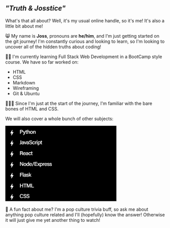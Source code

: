 <!--
**truth-josstice/truth-josstice** is a ✨ _special_ ✨ repository because its `README.md` (this file) appears on your GitHub profile.

Here are some ideas to get you started:

- 🔭 I’m currently working on ...
- 🌱 I’m currently learning ...
- 👯 I’m looking to collaborate on ...
- 🤔 I’m looking for help with ...
- 💬 Ask me about ...
- 📫 How to reach me: ...
- 😄 Pronouns: ...
- ⚡ Fun fact: ...
-->

## *"Truth & Josstice"* 
What's that all about? Well, it's my usual online handle, so it's me! It's also a little bit about me!

😸 My name is **Joss**, pronouns are **he/him**, and I'm just getting started on the git journey! I'm constantly curious and looking to learn, so I'm looking to uncover all of the hidden truths about coding! 

🧑‍💻 I'm currently learning Full Stack Web Development in a BootCamp style course. We have so far worked on:
- HTML
- CSS
- Markdown
- Wireframing
- Git & Ubuntu

🏃‍♂️‍➡️ Since I'm just at the start of the journey, I'm familiar with the bare bones of HTML and CSS. 

We will also cover a whole bunch of other subjects:

![A list of skills we will be learning](image-1.png)

🦇 A fun fact about me? I'm a pop culture trivia buff, so ask me about anything pop culture related and I'll (hopefully) know the answer! Otherwise it will just give me yet another thing to watch!
